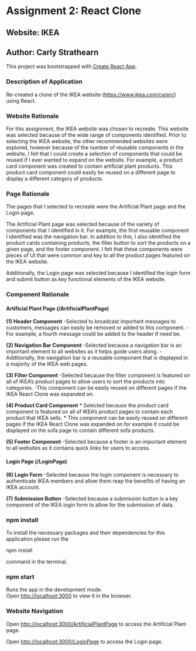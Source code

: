 # Assignment 2: React Clone
## Website: IKEA
## Author: Carly Strathearn 

This project was bootstrapped with [Create React App](https://github.com/facebook/create-react-app).

### Description of Application

Re-created a clone of the IKEA website (https://www.ikea.com/ca/en/) using React.

### Website Rationale

For this assignment, the IKEA website was chosen to recreate. This website was selected because of the wide range of components identified. Prior to selecting the IKEA website, the other recommended websites were explored, however because of the number of reusable components in the website, I felt that I could create a selection of components that could be reused if I ever wanted to expand on the website. For example, a product card component was created to contain artificial plant products. This product card component could easily be reused on a different page to display a different category of products.

### Page Rationale

The pages that I selected to recreate were the Artificial Plant page and the Login page. 

The Artificial Plant page was selected because of the variety of components that I identified in it. For example, the first reusable component I identified was the navigation bar. In addition to this, I also identified the product cards containing products, the filter button to sort the products on a given page, and the footer component. I felt that these components were pieces of UI that were common and key to all the product pages featured on the IKEA website. 

Additionally, the Login page was selected because I identified the login form and submit button as key functional elements of the IKEA website.

### Component Rationale

#### Artificial Plant Page (/ArtificialPlantPage)

  **(1) Header Component** 
        -Selected to broadcast important messages to customers, messages can easily be removed or added to this component.
        -For example, a fourth message could be added to the header if need be.
        
  **(2) Navigation Bar Component**
        -Selected because a navigation bar is an important element to all websites as it helps guide users along.
        -Additionally, the navigation bar is a reusable component that is displayed in a majority of the IKEA web pages.
        
  **(3) Filter Component**
        -Selected because the filter component is featured on all of IKEA’s product pages to allow users to sort the products into categories.
        -This component can be easily reused on different pages if the IKEA React Clone was expanded on.
        
  **(4) Product Card Component**
        * Selected because the product card component is featured on all of IKEA’s product pages to contain each product that IKEA sells.
        * This component can be easily reused on different pages if the IKEA React Clone was expanded on for example it could be displayed on the sofa page to contain different           sofa products.
        
  **(5) Footer Component**
        -Selected because a footer is an important element to all websites as it contains quick links for users to access.
        
#### Login Page (/LoginPage)

  **(6) Login Form**
        -Selected because the login component is necessary to authenticate IKEA members and allow them reap the benefits of having an IKEA account. 
        
  **(7) Submission Button**
        -Selected because a submission button is a key component of the IKEA login form to allow for the submission of data.

### npm install

To install the necessary packages and their dependencies for this application please run the 


npm install


command in the terminal.

### npm start

Runs the app in the development mode.\
Open [http://localhost:3000](http://localhost:3000) to view it in the browser.

### Website Navigation

Open [http://localhost:3000/ArtificialPlantPage](http://localhost:3000/ArtificialPlantPage) to access the Artificial Plant page.

Open [http://localhost:3000/LoginPage](http://localhost:3000/LoginPage) to access the Login page.
